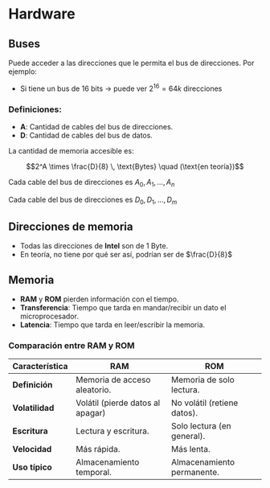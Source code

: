 # Hardware

## Buses


Puede acceder a las direcciones que le permita el bus de direcciones. Por ejemplo:
* Si tiene un bus de 16 bits -> puede ver $2^{16}=64k \text{ direcciones}$



### Definiciones:
* **A**: Cantidad de cables del bus de direcciones.
* **D**: Cantidad de cables del bus de datos.

La cantidad de memoria accesible es:

```math
2^A \times \frac{D}{8} \, \text{Bytes} \quad (\text{en teoría})
```

Cada cable del bus de direcciones es $A_0, A_1, ... , A_n$

Cada cable del bus de direcciones es $D_0, D_1, ... , D_m$

## Direcciones de memoria

- Todas las direcciones de **Intel** son de 1 Byte.
- En teoría, no tiene por qué ser así, podrían ser de $\frac{D}{8}$

## Memoria

- **RAM** y **ROM** pierden información con el tiempo.
- **Transferencia**: Tiempo que tarda en mandar/recibir un dato el microprocesador.
- **Latencia**: Tiempo que tarda en leer/escribir la memoria.

### Comparación entre RAM y ROM

| Característica       | RAM                              | ROM                              |
|----------------------|----------------------------------|----------------------------------|
| **Definición**       | Memoria de acceso aleatorio.    | Memoria de solo lectura.        |
| **Volatilidad**      | Volátil (pierde datos al apagar)| No volátil (retiene datos).     |
| **Escritura**        | Lectura y escritura.            | Solo lectura (en general).      |
| **Velocidad**        | Más rápida.                     | Más lenta.                      |
| **Uso típico**       | Almacenamiento temporal.        | Almacenamiento permanente.      |